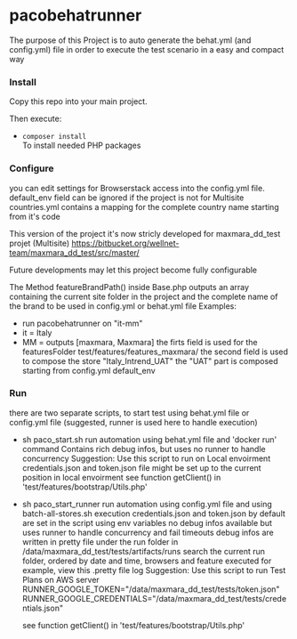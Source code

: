 # pacobehatrunner

The purpose of this Project is to auto generate the behat.yml (and config.yml) file in order to execute the test scenario
in a easy and compact way

### Install
Copy this repo into your main project.

Then execute:

  - `composer install`  
  To install needed PHP packages
  
### Configure
you can edit settings for Browserstack access into the config.yml file.
default_env field can be ignored if the project is not for Multisite
countries.yml contains a mapping for the complete country name starting from it's code

This version of the project it's now stricly developed for maxmara_dd_test projet (Multisite)
https://bitbucket.org/wellnet-team/maxmara_dd_test/src/master/

Future developments may let this project become fully configurable

The Method featureBrandPath() inside Base.php outputs an array containing the current site folder in the project and 
the complete name of the brand to be used in config.yml or behat.yml file
Examples:

- run pacobehatrunner on "it-mm"
- it = Italy
- MM = outputs [maxmara, Maxmara]
    the firts field is used for the featuresFolder test/features/features_maxmara/
    the second field is used to compose the store "Italy_Intrend_UAT"
    the "UAT" part is composed starting from config.yml default_env
    
### Run
there are two separate scripts, to start test using behat.yml file or config.yml file (suggested, runner is used here
to handle execution)

- sh paco_start.sh
    run automation using behat.yml file and 'docker run' command
    Contains rich debug infos, but uses no runner to handle concurrency
    Suggestion: Use this script to run on Local envoirment
    credentials.json and token.json file might be set up to the current position in local envoirment
    see function getClient() in 'test/features/bootstrap/Utils.php'

- sh paco_start_runner 
    run automation using config.yml file and using batch-all-stores.sh execution
    credentials.json and token.json by default are set in the script using env variables
    no debug infos available but uses runner to handle concurrency and fail timeouts
    debug infos are written in pretty file under the run folder in
    /data/maxmara_dd_test/tests/artifacts/runs
    search the current run folder, ordered by date and time, browsers and feature executed
    for example, view this .pretty file log
    Suggestion: Use this script to run Test Plans on AWS server
    RUNNER_GOOGLE_TOKEN="/data/maxmara_dd_test/tests/token.json"
    RUNNER_GOOGLE_CREDENTIALS="/data/maxmara_dd_test/tests/credentials.json"
    
    see function getClient() in 'test/features/bootstrap/Utils.php'
    

